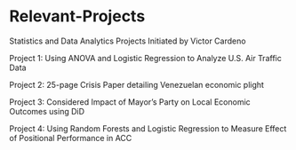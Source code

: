 # Relevant-Projects
Statistics and Data Analytics Projects Initiated by Victor Cardeno


Project 1: Using ANOVA and Logistic Regression to Analyze U.S. Air Traffic Data

Project 2: 25-page Crisis Paper detailing Venezuelan economic plight

Project 3: Considered Impact of Mayor’s Party on Local Economic Outcomes using DiD

Project 4: Using Random Forests and Logistic Regression to Measure Effect of Positional Performance in ACC





